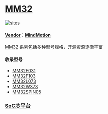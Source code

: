 ﻿# [MM32](https://github.com/SoCXin/MM32)

[![sites](http://182.61.61.133/link/resources/SoC.png)](http://www.SoC.Xin)

#### [Vendor](https://github.com/SoCXin/Vendor)：[MindMotion](http://www.mm32.com.cn/)

[MM32](https://github.com/SoCXin/MM32) 系列包括多种型号规格，开源资源逐渐丰富

#### 收录型号

* [MM32F031](https://github.com/SoCXin/MM32F031)
* [MM32F103](https://github.com/SoCXin/MM32F103)
* [MM32L073](https://github.com/SoCXin/MM32L073)
* [MM32W373](https://github.com/SoCXin/MM32W373)
* [MM32SPIN05](https://github.com/SoCXin/MM32SPIN05)

###  [SoC芯平台](http://www.SoC.Xin)
